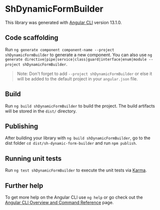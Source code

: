 # ShDynamicFormBuilder

This library was generated with [Angular CLI](https://github.com/angular/angular-cli) version 13.1.0.

## Code scaffolding

Run `ng generate component component-name --project shDynamicFormBuilder` to generate a new component. You can also use `ng generate directive|pipe|service|class|guard|interface|enum|module --project shDynamicFormBuilder`.
> Note: Don't forget to add `--project shDynamicFormBuilder` or else it will be added to the default project in your `angular.json` file. 

## Build

Run `ng build shDynamicFormBuilder` to build the project. The build artifacts will be stored in the `dist/` directory.

## Publishing

After building your library with `ng build shDynamicFormBuilder`, go to the dist folder `cd dist/sh-dynamic-form-builder` and run `npm publish`.

## Running unit tests

Run `ng test shDynamicFormBuilder` to execute the unit tests via [Karma](https://karma-runner.github.io).

## Further help

To get more help on the Angular CLI use `ng help` or go check out the [Angular CLI Overview and Command Reference](https://angular.io/cli) page.
